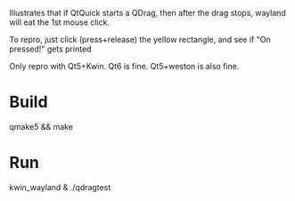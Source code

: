 
Illustrates that if QtQuick starts a QDrag, then after the drag stops, wayland will eat the 1st mouse click.

To repro, just click (press+release) the yellow rectangle, and see if "On pressed!" gets printed

Only repro with Qt5+Kwin. Qt6 is fine. Qt5+weston is also fine.

# Build

qmake5 && make

# Run

kwin_wayland &
./qdragtest
